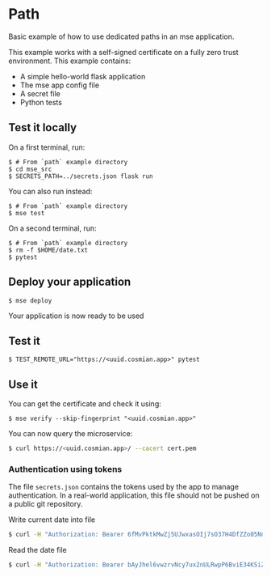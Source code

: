 # Path

Basic example of how to use dedicated paths in an mse application.

 This example works with a self-signed certificate on a fully zero trust environment. This example contains:

- A simple hello-world flask application
- The mse app config file
- A secret file
- Python tests

## Test it locally

On a first terminal, run:

```console
$ # From `path` example directory
$ cd mse_src
$ SECRETS_PATH=../secrets.json flask run
```

You can also run instead:

```console
$ # From `path` example directory
$ mse test
```

On a second terminal, run:

```console
$ # From `path` example directory
$ rm -f $HOME/date.txt
$ pytest
```

## Deploy your application

```console
$ mse deploy 
```

Your application is now ready to be used

## Test it

```console
$ TEST_REMOTE_URL="https://<uuid.cosmian.app>" pytest
```

## Use it

You can get the certificate and check it using:

```console
$ mse verify --skip-fingerprint "<uuid.cosmian.app>"
```

You can now query the microservice:

```sh
$ curl https://<uuid.cosmian.app>/ --cacert cert.pem
```

### Authentication using tokens

The file `secrets.json` contains the tokens used by the app to manage authentication.
In a real-world application, this file should not be pushed on a public git repository.

Write current date into file

```sh
$ curl -H "Authorization: Bearer 6fMvPktkMwZj5UJwxasOIj7sO37H4DfZZo05Nn1fFYw=" -X POST https://<uuid.cosmian.app>/ --cacert cert.pem
```

Read the date file

```sh
$ curl -H "Authorization: Bearer bAyJhel6vwzrvNcy7ux2nULRwpP6BviE34KSiZRGixo=" https://<uuid.cosmian.app>/ --cacert cert.pem
```
